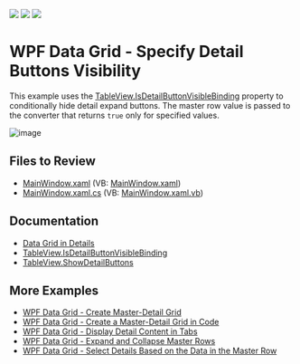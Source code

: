 <!-- default badges list -->
![](https://img.shields.io/endpoint?url=https://codecentral.devexpress.com/api/v1/VersionRange/128647486/22.2.2%2B)
[![](https://img.shields.io/badge/Open_in_DevExpress_Support_Center-FF7200?style=flat-square&logo=DevExpress&logoColor=white)](https://supportcenter.devexpress.com/ticket/details/E4050)
[![](https://img.shields.io/badge/📖_How_to_use_DevExpress_Examples-e9f6fc?style=flat-square)](https://docs.devexpress.com/GeneralInformation/403183)
<!-- default badges end -->

# WPF Data Grid - Specify Detail Buttons Visibility

This example uses the [TableView.IsDetailButtonVisibleBinding](https://docs.devexpress.com/WPF/DevExpress.Xpf.Grid.TableView.IsDetailButtonVisibleBinding) property to conditionally hide detail expand buttons. The master row value is passed to the converter that returns `true` only for specified values.

![image](https://user-images.githubusercontent.com/65009440/208911616-2f675c6a-41aa-4995-8630-ea0fc9643a0d.png)

## Files to Review

* [MainWindow.xaml](./CS/WpfApplication26/MainWindow.xaml) (VB: [MainWindow.xaml](./VB/WpfApplication26/MainWindow.xaml))
* [MainWindow.xaml.cs](./CS/WpfApplication26/MainWindow.xaml.cs) (VB: [MainWindow.xaml.vb](./VB/WpfApplication26/MainWindow.xaml.vb))

## Documentation

* [Data Grid in Details](https://docs.devexpress.com/WPF/119851/controls-and-libraries/data-grid/master-detail/data-grid-in-details)
* [TableView.IsDetailButtonVisibleBinding](https://docs.devexpress.com/WPF/DevExpress.Xpf.Grid.TableView.IsDetailButtonVisibleBinding)
* [TableView.ShowDetailButtons](https://docs.devexpress.com/WPF/DevExpress.Xpf.Grid.TableView.ShowDetailButtons)

## More Examples

* [WPF Data Grid - Create Master-Detail Grid](https://github.com/DevExpress-Examples/wpf-data-grid-create-master-detail-grid)
* [WPF Data Grid - Create a Master-Detail Grid in Code](https://github.com/DevExpress-Examples/wpf-data-grid-create-master-detail-grid-in-code)
* [WPF Data Grid - Display Detail Content in Tabs](https://github.com/DevExpress-Examples/wpf-data-grid-display-detail-content-in-tabs)
* [WPF Data Grid - Expand and Collapse Master Rows](https://github.com/DevExpress-Examples/wpf-data-grid-expand-and-collapse-master-rows)
* [WPF Data Grid - Select Details Based on the Data in the Master Row](https://github.com/DevExpress-Examples/how-to-use-different-details-depending-on-data-in-gridcontrols-master-row-t590724)
